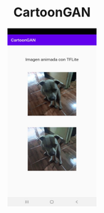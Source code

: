<div class="row" align="center">
  <h1>CartoonGAN</h1>
  <img src="./docs/dog.jpeg" width="200" height="400" />
</div>
